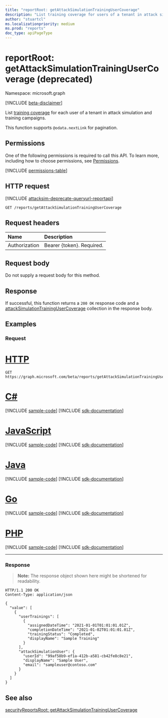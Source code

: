 ```yaml
---
title: "reportRoot: getAttackSimulationTrainingUserCoverage"
description: "List training coverage for users of a tenant in attack simulation and training campaigns."
author: "stuartcl"
ms.localizationpriority: medium
ms.prod: "reports"
doc_type: apiPageType
---
```


# reportRoot: getAttackSimulationTrainingUserCoverage (deprecated)
Namespace: microsoft.graph

[!INCLUDE [beta-disclaimer](../../includes/beta-disclaimer.md)]

List [training coverage](../resources/attacksimulationtrainingusercoverage.md) for each user of a tenant in attack simulation and training campaigns.

This function supports `@odata.nextLink` for pagination.

## Permissions
One of the following permissions is required to call this API. To learn more, including how to choose permissions, see [Permissions](/graph/permissions-reference).

<!-- { "blockType": "permissions", "name": "reportroot_getattacksimulationtrainingusercoverage" } -->
[!INCLUDE [permissions-table](../includes/permissions/reportroot-getattacksimulationtrainingusercoverage-permissions.md)]

## HTTP request

[!INCLUDE [attacksim-deprecate-queryurl-reportapi](../includes/attacksim-deprecate-queryurl-reportapi.md)]
<!-- {
  "blockType": "ignored"
}
-->
``` http
GET /reports/getAttackSimulationTrainingUserCoverage
```

## Request headers
|Name|Description|
|:---|:---|
|Authorization|Bearer {token}. Required.|

## Request body
Do not supply a request body for this method.

## Response

If successful, this function returns a `200 OK` response code and a [attackSimulationTrainingUserCoverage](../resources/attacksimulationtrainingusercoverage.md) collection in the response body.

## Examples

### Request

# [HTTP](#tab/http)
<!-- {
  "blockType": "request",
  "name": "reportroot_getattacksimulationtrainingusercoverage"
}
-->
``` http
GET https://graph.microsoft.com/beta/reports/getAttackSimulationTrainingUserCoverage
```

# [C#](#tab/csharp)
[!INCLUDE [sample-code](../includes/snippets/csharp/reportroot-getattacksimulationtrainingusercoverage-csharp-snippets.md)]
[!INCLUDE [sdk-documentation](../includes/snippets/snippets-sdk-documentation-link.md)]

# [JavaScript](#tab/javascript)
[!INCLUDE [sample-code](../includes/snippets/javascript/reportroot-getattacksimulationtrainingusercoverage-javascript-snippets.md)]
[!INCLUDE [sdk-documentation](../includes/snippets/snippets-sdk-documentation-link.md)]

# [Java](#tab/java)
[!INCLUDE [sample-code](../includes/snippets/java/reportroot-getattacksimulationtrainingusercoverage-java-snippets.md)]
[!INCLUDE [sdk-documentation](../includes/snippets/snippets-sdk-documentation-link.md)]

# [Go](#tab/go)
[!INCLUDE [sample-code](../includes/snippets/go/reportroot-getattacksimulationtrainingusercoverage-go-snippets.md)]
[!INCLUDE [sdk-documentation](../includes/snippets/snippets-sdk-documentation-link.md)]

# [PHP](#tab/php)
[!INCLUDE [sample-code](../includes/snippets/php/reportroot-getattacksimulationtrainingusercoverage-php-snippets.md)]
[!INCLUDE [sdk-documentation](../includes/snippets/snippets-sdk-documentation-link.md)]

---

### Response
>**Note:** The response object shown here might be shortened for readability.
<!-- {
  "blockType": "response",
  "truncated": true,
  "@odata.type": "Collection(microsoft.graph.attackSimulationTrainingUserCoverage)"
}
-->
``` http
HTTP/1.1 200 OK
Content-Type: application/json

{
  "value": [
    {
      "userTrainings": [
        {
          "assignedDateTime": "2021-01-01T01:01:01.01Z",
          "completionDateTime": "2021-01-02T01:01:01.01Z",
          "trainingStatus": "Completed",
          "displayName": "Sample Training"
        }
      ],
      "attackSimulationUser": {
        "userId": "99af58b9-ef1a-412b-a581-cb42fe8c8e21",
        "displayName": "Sample User",
        "email": "sampleuser@contoso.com"
      }
    }
  ]
}
```

## See also
[securityReportsRoot: getAttackSimulationTrainingUserCoverage](securityreportsroot-getattacksimulationtrainingusercoverage.md)

